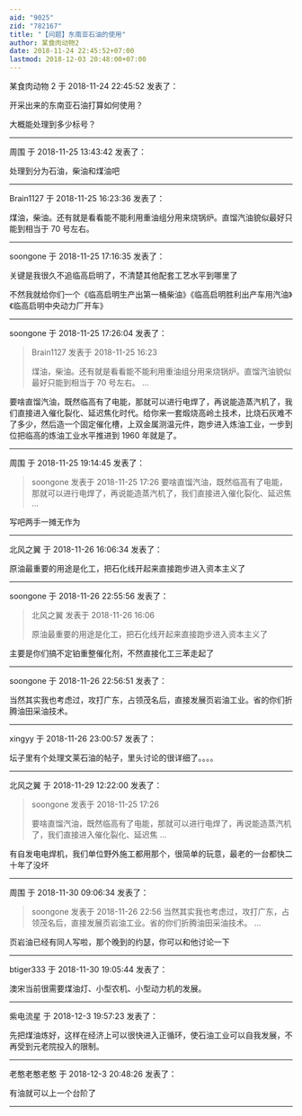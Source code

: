 ```yaml
---
aid: "9025"
zid: "782167"
title: "【问题】东南亚石油的使用"
author: 某食肉动物2
date: 2018-11-24 22:45:52+07:00
lastmod: 2018-12-03 20:48:00+07:00
---
```


某食肉动物 2 于 2018-11-24 22:45:52 发表了：

开采出来的东南亚石油打算如何使用？

大概能处理到多少标号？

---

周围 于 2018-11-25 13:43:42 发表了：

处理到分为石油，柴油和煤油吧

---

Brain1127 于 2018-11-25 16:23:36 发表了：

煤油，柴油。还有就是看看能不能利用重油组分用来烧锅炉。直馏汽油貌似最好只能到相当于 70 号左右。

---

soongone 于 2018-11-25 17:16:35 发表了：

关键是我很久不追临高启明了，不清楚其他配套工艺水平到哪里了

不然我就给你们一个《临高启明生产出第一桶柴油》《临高启明胜利出产车用汽油》《临高启明中央动力厂开车》

---

soongone 于 2018-11-25 17:26:04 发表了：

> Brain1127 发表于 2018-11-25 16:23
>
> 煤油，柴油。还有就是看看能不能利用重油组分用来烧锅炉。直馏汽油貌似最好只能到相当于 70 号左右。 ...

要啥直馏汽油，既然临高有了电能，那就可以进行电焊了，再说能造蒸汽机了，我们直接进入催化裂化、延迟焦化时代。给你来一套煅烧高岭土技术，比烧石灰难不了多少，然后造一个固定催化槽，上双金属测温元件，跑步进入炼油工业，一步到位把临高的炼油工业水平推进到 1960 年就是了。

---

周围 于 2018-11-25 19:14:45 发表了：

> soongone 发表于 2018-11-25 17:26 要啥直馏汽油，既然临高有了电能，那就可以进行电焊了，再说能造蒸汽机了，我们直接进入催化裂化、延迟焦 ...

写吧两手一摊无作为

---

北风之翼 于 2018-11-26 16:06:34 发表了：

原油最重要的用途是化工，把石化线开起来直接跑步进入资本主义了

---

soongone 于 2018-11-26 22:55:56 发表了：

> 北风之翼 发表于 2018-11-26 16:06
>
> 原油最重要的用途是化工，把石化线开起来直接跑步进入资本主义了

主要是你们搞不定铂重整催化剂，不然直接化工三苯走起了

---

soongone 于 2018-11-26 22:56:51 发表了：

当然其实我也考虑过，攻打广东，占领茂名后，直接发展页岩油工业。省的你们折腾油田采油技术。

---

xingyy 于 2018-11-26 23:00:57 发表了：

坛子里有个处理文莱石油的帖子，里头讨论的很详细了。。。。

---

北风之翼 于 2018-11-29 12:22:00 发表了：

> soongone 发表于 2018-11-25 17:26
>
> 要啥直馏汽油，既然临高有了电能，那就可以进行电焊了，再说能造蒸汽机了，我们直接进入催化裂化、延迟焦 ...

有自发电电焊机，我们单位野外施工都用那个，很简单的玩意，最老的一台都快二十年了没坏

---

周围 于 2018-11-30 09:06:34 发表了：

> soongone 发表于 2018-11-26 22:56 当然其实我也考虑过，攻打广东，占领茂名后，直接发展页岩油工业。省的你们折腾油田采油技术。 ...

页岩油已经有同人写啦，那个晚到的约瑟，你可以和他讨论一下

---

btiger333 于 2018-11-30 19:05:44 发表了：

澳宋当前很需要煤油灯、小型农机、小型动力机的发展。

---

紫电流星 于 2018-12-3 19:57:23 发表了：

先把煤油炼好，这样在经济上可以很快进入正循环，使石油工业可以自我发展，不再受到元老院投入的限制。

---

老憨老憨老憨 于 2018-12-3 20:48:26 发表了：

有油就可以上一个台阶了

---
